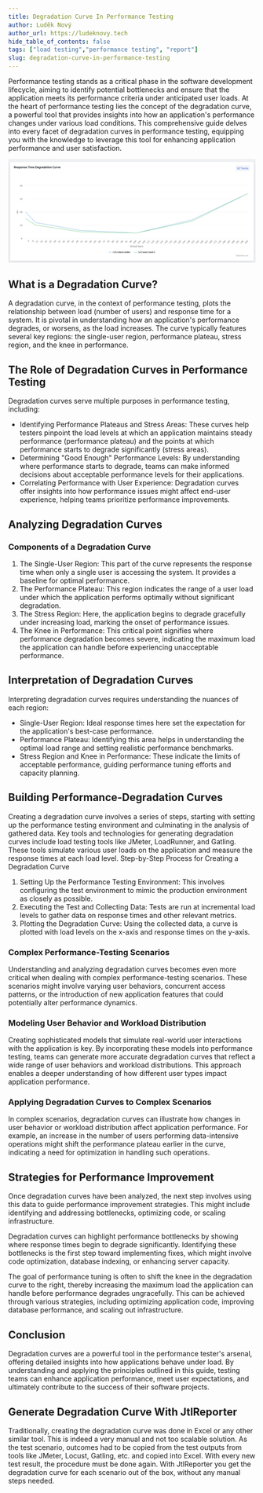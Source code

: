 ```yaml
---
title: Degradation Curve In Performance Testing
author: Luděk Nový
author_url: https://ludeknovy.tech
hide_table_of_contents: false
tags: ["load testing","performance testing", "report"]
slug: degradation-curve-in-performance-testing
---
```



Performance testing stands as a critical phase in the software development lifecycle, aiming to identify potential bottlenecks and ensure that the application meets its performance criteria under anticipated user loads. At the heart of performance testing lies the concept of the degradation curve, a powerful tool that provides insights into how an application's performance changes under various load conditions.
This comprehensive guide delves into every facet of degradation curves in performance testing, equipping you with the knowledge to leverage this tool for enhancing application performance and user satisfaction.

![Response Time Degradation Curve](./assets/degradation_curve.png)

## What is a Degradation Curve?
A degradation curve, in the context of performance testing, plots the relationship between load (number of users) and response time for a system. It is pivotal in understanding how an application's performance degrades, or worsens, as the load increases. The curve typically features several key regions: the single-user region, performance plateau, stress region, and the knee in performance.

## The Role of Degradation Curves in Performance Testing
Degradation curves serve multiple purposes in performance testing, including:
* Identifying Performance Plateaus and Stress Areas: These curves help testers pinpoint the load levels at which an application maintains steady performance (performance plateau) and the points at which performance starts to degrade significantly (stress areas).
* Determining "Good Enough" Performance Levels: By understanding where performance starts to degrade, teams can make informed decisions about acceptable performance levels for their applications.
* Correlating Performance with User Experience: Degradation curves offer insights into how performance issues might affect end-user experience, helping teams prioritize performance improvements.

## Analyzing Degradation Curves
### Components of a Degradation Curve
1. The Single-User Region: This part of the curve represents the response time when only a single user is accessing the system. It provides a baseline for optimal performance.
2. The Performance Plateau: This region indicates the range of a user load under which the application performs optimally without significant degradation.
3. The Stress Region: Here, the application begins to degrade gracefully under increasing load, marking the onset of performance issues.
4. The Knee in Performance: This critical point signifies where performance degradation becomes severe, indicating the maximum load the application can handle before experiencing unacceptable performance.

## Interpretation of Degradation Curves
Interpreting degradation curves requires understanding the nuances of each region:
* Single-User Region: Ideal response times here set the expectation for the application's best-case performance.
* Performance Plateau: Identifying this area helps in understanding the optimal load range and setting realistic performance benchmarks.
* Stress Region and Knee in Performance: These indicate the limits of acceptable performance, guiding performance tuning efforts and capacity planning.

## Building Performance-Degradation Curves
Creating a degradation curve involves a series of steps, starting with setting up the performance testing environment and culminating in the analysis of gathered data. Key tools and technologies for generating degradation curves include load testing tools like JMeter, LoadRunner, and Gatling. These tools simulate various user loads on the application and measure the response times at each load level.
Step-by-Step Process for Creating a Degradation Curve
1. Setting Up the Performance Testing Environment: This involves configuring the test environment to mimic the production environment as closely as possible.
2. Executing the Test and Collecting Data: Tests are run at incremental load levels to gather data on response times and other relevant metrics.
3. Plotting the Degradation Curve: Using the collected data, a curve is plotted with load levels on the x-axis and response times on the y-axis.

### Complex Performance-Testing Scenarios
Understanding and analyzing degradation curves becomes even more critical when dealing with complex performance-testing scenarios. These scenarios might involve varying user behaviors, concurrent access patterns, or the introduction of new application features that could potentially alter performance dynamics.

### Modeling User Behavior and Workload Distribution
Creating sophisticated models that simulate real-world user interactions with the application is key. By incorporating these models into performance testing, teams can generate more accurate degradation curves that reflect a wide range of user behaviors and workload distributions. This approach enables a deeper understanding of how different user types impact application performance.

### Applying Degradation Curves to Complex Scenarios
In complex scenarios, degradation curves can illustrate how changes in user behavior or workload distribution affect application performance. For example, an increase in the number of users performing data-intensive operations might shift the performance plateau earlier in the curve, indicating a need for optimization in handling such operations.

## Strategies for Performance Improvement
Once degradation curves have been analyzed, the next step involves using this data to guide performance improvement strategies. This might include identifying and addressing bottlenecks, optimizing code, or scaling infrastructure.

Degradation curves can highlight performance bottlenecks by showing where response times begin to degrade significantly. Identifying these bottlenecks is the first step toward implementing fixes, which might involve code optimization, database indexing, or enhancing server capacity.

The goal of performance tuning is often to shift the knee in the degradation curve to the right, thereby increasing the maximum load the application can handle before performance degrades ungracefully. This can be achieved through various strategies, including optimizing application code, improving database performance, and scaling out infrastructure.

## Conclusion
Degradation curves are a powerful tool in the performance tester's arsenal, offering detailed insights into how applications behave under load.
By understanding and applying the principles outlined in this guide, testing teams can enhance application performance, meet user expectations, and ultimately contribute to the success of their software projects.

## Generate Degradation Curve With JtlReporter
Traditionally, creating the degradation curve was done in Excel or any other similar tool. This is indeed a very manual and not too scalable solution. As the test scenario, outcomes had to be copied from the test outputs from tools like JMeter, Locust, Gatling, etc. and copied
into Excel. With every new test result, the procedure must be done again. With JtlReporter you get the degradation curve for each scenario out of the box, without any manual steps needed.
